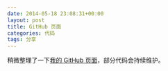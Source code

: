```yaml
---
date: 2014-05-18 23:08:31+00:00
layout: post
title: GitHub 页面
categories: 代码
tags: 分享
---
```


稍微整理了一下[我的 GitHub 页面](https://github.com/Yonsm?tab=repositories)，部分代码会持续维护。
